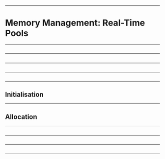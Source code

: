 -----------------------------------------------------------------------------------------------
# Memory Management: Real-Time Pools





-----------------------------------------------------------------------------------------------
##









-----------------------------------------------------------------------------------------------
## 




-----------------------------------------------------------------------------------------------
##




-----------------------------------------------------------------------------------------------
##




-----------------------------------------------------------------------------------------------
## Initialisation






-----------------------------------------------------------------------------------------------
## Allocation






-----------------------------------------------------------------------------------------------
##




-----------------------------------------------------------------------------------------------
##




-----------------------------------------------------------------------------------------------
##




-----------------------------------------------------------------------------------------------
##






